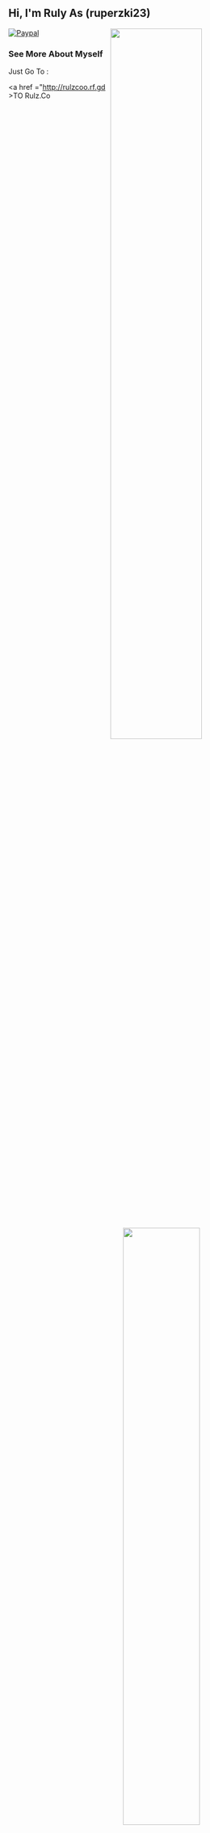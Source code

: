 <h2> Hi, I'm Ruly As (ruperzki23)</h2>

<img align="right" src="https://github-readme-stats.vercel.app/api?username=rulyce23&show_icons=true&theme=choco"  width="60%"/>

<img align="right" src="https://github-readme-stats.vercel.app/api/top-langs/?username=rulyce23&layout=compact" style="max-width: 100%;margin-top: 30px;" width="55%"/>



[![Paypal](https://img.shields.io/badge/Rp-Support-ff69b4.svg?style=relative)](https://saweria.co/rulyce23)


### See More About Myself ###

Just Go To :

<a href ="http://rulzcoo.rf.gd >TO Rulz.Co</a>
